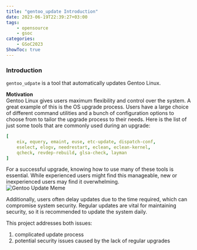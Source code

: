 ```yaml
---
title: "gentoo_update Introduction"
date: 2023-06-19T22:39:27+03:00
tags:
    - opensource
    - gsoc
categories:
    - GSoC2023
ShowToc: true
---
```


### Introduction
`gentoo_udpate` is a tool that automatically updates Gentoo Linux.  

**Motivation**  
Gentoo Linux gives users maximum flexibility and control over the system. 
A great example of this is the OS upgrade process. Users have a large choice 
of different command utilities and a bunch of configuration options to choose 
from to tailor the upgrade process to their needs. Here is the list of just 
some tools that are commonly used during an upgrade: 

```yaml
[
    eix, equery, emaint, euse, etc-update, dispatch-conf,  
    eselect, elogv, needrestart, eclean, eclean-kernel, 
    qcheck, revdep-rebuild, glsa-check, layman 
]
```

For a successful upgrade, knowing how to use many of these tools is essential. 
While experienced users might find this manageable, new or inexperienced users 
may find it overwhelming.  
![Gentoo Update Meme](/img/lb_gentoo_update_meme.jpg)

Additionally, users often delay updates due to the time required, which can 
compromise system security. Regular updates are vital for maintaining security, 
so it is recommended to update the system daily.  

This project addresses both issues:
1. complicated update process 
2. potential security issues caused by the lack of regular upgrades

